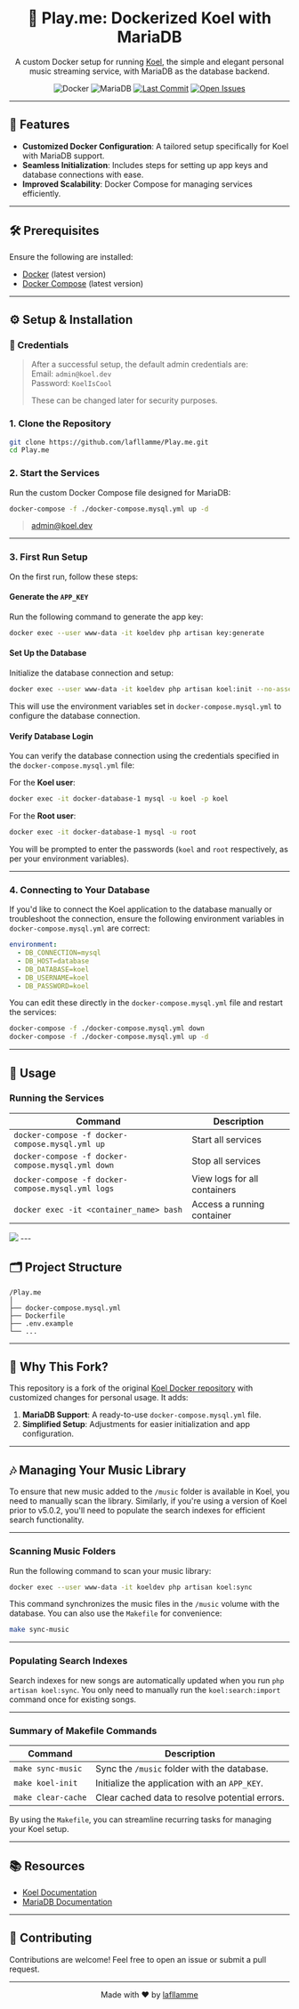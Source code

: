 <h1 align="center">🎵 Play.me: Dockerized Koel with MariaDB</h1>

<p align="center">
  A custom Docker setup for running <a href="https://koel.dev/">Koel</a>, the simple and elegant personal music streaming service, with MariaDB as the database backend.
</p>

<p align="center">
  <img src="https://img.shields.io/badge/Docker-Enabled-blue" alt="Docker">
  <img src="https://img.shields.io/badge/MariaDB-10.11-blueviolet" alt="MariaDB">
  <a href="https://github.com/lafllamme/Play.me/commits/main"><img src="https://img.shields.io/github/last-commit/lafllamme/Play.me" alt="Last Commit"></a>
  <a href="https://github.com/lafllamme/Play.me/issues"><img src="https://img.shields.io/github/issues/lafllamme/Play.me" alt="Open Issues"></a>
</p>

---

## 🚀 Features

- **Customized Docker Configuration**: A tailored setup specifically for Koel with MariaDB support.
- **Seamless Initialization**: Includes steps for setting up app keys and database connections with ease.
- **Improved Scalability**: Docker Compose for managing services efficiently.

---

## 🛠 Prerequisites

Ensure the following are installed:

- [Docker](https://www.docker.com/get-started) (latest version)
- [Docker Compose](https://docs.docker.com/compose/install/) (latest version)

---

## ⚙️ Setup & Installation
### 🔑 Credentials

> After a successful setup, the default admin credentials are:  
> Email: `admin@koel.dev`  
> Password: `KoelIsCool`
>
> These can be changed later for security purposes.

### 1. Clone the Repository

```bash
git clone https://github.com/lafllamme/Play.me.git
cd Play.me
```

### 2. Start the Services

Run the custom Docker Compose file designed for MariaDB:

```bash
docker-compose -f ./docker-compose.mysql.yml up -d
```

>admin@koel.dev

---

### 3. First Run Setup

On the first run, follow these steps:

#### Generate the `APP_KEY`
Run the following command to generate the app key:
```bash
docker exec --user www-data -it koeldev php artisan key:generate
```

#### Set Up the Database
Initialize the database connection and setup:
```bash
docker exec --user www-data -it koeldev php artisan koel:init --no-assets
```

This will use the environment variables set in `docker-compose.mysql.yml` to configure the database connection.

#### Verify Database Login
You can verify the database connection using the credentials specified in the `docker-compose.mysql.yml` file:

For the **Koel user**:
```bash
docker exec -it docker-database-1 mysql -u koel -p koel
```
For the **Root user**:
```bash
docker exec -it docker-database-1 mysql -u root
```

You will be prompted to enter the passwords (`koel` and `root` respectively, as per your environment variables).

---

### 4. Connecting to Your Database

If you'd like to connect the Koel application to the database manually or troubleshoot the connection, ensure the following environment variables in `docker-compose.mysql.yml` are correct:
```yaml
environment:
  - DB_CONNECTION=mysql
  - DB_HOST=database
  - DB_DATABASE=koel
  - DB_USERNAME=koel
  - DB_PASSWORD=koel
```

You can edit these directly in the `docker-compose.mysql.yml` file and restart the services:
```bash
docker-compose -f ./docker-compose.mysql.yml down
docker-compose -f ./docker-compose.mysql.yml up -d
```

---

## 📖 Usage

### Running the Services

| Command                                         | Description                                  |
|------------------------------------------------|----------------------------------------------|
| `docker-compose -f docker-compose.mysql.yml up`   | Start all services                           |
| `docker-compose -f docker-compose.mysql.yml down` | Stop all services                            |
| `docker-compose -f docker-compose.mysql.yml logs` | View logs for all containers                 |
| `docker exec -it <container_name> bash`         | Access a running container                   |


<img src="https://i.imgur.com/fku5s1z.png">
---

## 🗂 Project Structure

```plaintext
/Play.me
│
├── docker-compose.mysql.yml
├── Dockerfile
├── .env.example
└── ...
```

---

## 🌟 Why This Fork?

This repository is a fork of the original [Koel Docker repository](https://github.com/koel/docker) with customized changes for personal usage. It adds:

1. **MariaDB Support**: A ready-to-use `docker-compose.mysql.yml` file.
2. **Simplified Setup**: Adjustments for easier initialization and app configuration.


---

## 🎶 Managing Your Music Library

To ensure that new music added to the `/music` folder is available in Koel, you need to manually scan the library. Similarly, if you're using a version of Koel prior to v5.0.2, you'll need to populate the search indexes for efficient search functionality.

---

### Scanning Music Folders

Run the following command to scan your music library:

```bash
docker exec --user www-data -it koeldev php artisan koel:sync
```

This command synchronizes the music files in the `/music` volume with the database. You can also use the `Makefile` for convenience:

```bash
make sync-music
```

---

### Populating Search Indexes
Search indexes for new songs are automatically updated when you run 
`php artisan koel:sync`. You only need to manually run the 
`koel:search:import` command once for existing songs.

---

### Summary of Makefile Commands

| Command           | Description                                         |
|-------------------|-----------------------------------------------------|
| `make sync-music` | Sync the `/music` folder with the database.          |
| `make koel-init`  | Initialize the application with an `APP_KEY`.        |
| `make clear-cache`| Clear cached data to resolve potential errors.       |

By using the `Makefile`, you can streamline recurring tasks for managing your Koel setup.

---

## 📚 Resources

- [Koel Documentation](https://koel.pages.dev/)
- [MariaDB Documentation](https://mariadb.org/documentation/)

---
## 🤝 Contributing

Contributions are welcome! Feel free to open an issue or submit a pull request.

---

<p align="center">Made with ❤️ by <a href="https://github.com/lafllamme">lafllamme</a></p>
